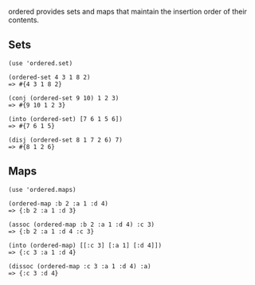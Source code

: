 ordered provides sets and maps that maintain the insertion order of their contents.

## Sets

    (use 'ordered.set)

    (ordered-set 4 3 1 8 2)
    => #{4 3 1 8 2}

    (conj (ordered-set 9 10) 1 2 3)
    => #{9 10 1 2 3}

    (into (ordered-set) [7 6 1 5 6])
    => #{7 6 1 5}

    (disj (ordered-set 8 1 7 2 6) 7)
    => #{8 1 2 6}

## Maps

    (use 'ordered.maps)

    (ordered-map :b 2 :a 1 :d 4)
    => {:b 2 :a 1 :d 3}

    (assoc (ordered-map :b 2 :a 1 :d 4) :c 3)
    => {:b 2 :a 1 :d 4 :c 3}

    (into (ordered-map) [[:c 3] [:a 1] [:d 4]])
    => {:c 3 :a 1 :d 4}

    (dissoc (ordered-map :c 3 :a 1 :d 4) :a)
    => {:c 3 :d 4}
